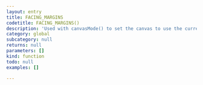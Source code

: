 ```yaml
---
layout: entry
title: FACING_MARGINS
codetitle: FACING_MARGINS()
description: 'Used with canvasMode() to set the canvas to use the current facing pages minus margins.'
category: global
subcategory: null
returns: null
parameters: []
kind: function
todo: null
examples: []

---
```

